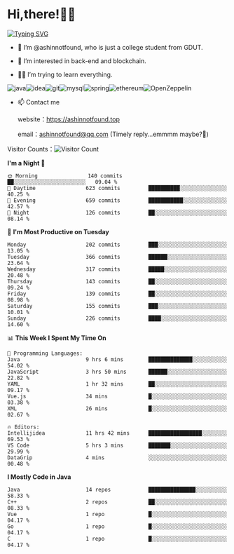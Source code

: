 # Hi,there!👨‍🔧
[![Typing SVG](https://readme-typing-svg.herokuapp.com?font=Fira+Code&pause=1000&width=435&lines=Welcome%2C+this+is+ashinnotfound%F0%9F%98%81+)](https://git.io/typing-svg)

- 👋 I’m @ashinnotfound, who is just a college student from GDUT.

- 👀 I’m interested in back-end and blockchain.

- 👨‍🔧 I’m trying to learn everything.

![java](https://img.shields.io/badge/Java-ED8B00?style=for-the-badge&logo=openjdk&logoColor=white)![idea](https://img.shields.io/badge/IntelliJ_IDEA-000000.svg?style=for-the-badge&logo=intellij-idea&logoColor=white
)![git](https://img.shields.io/badge/GIT-E44C30?style=for-the-badge&logo=git&logoColor=white
)![mysql](https://img.shields.io/badge/MySQL-005C84?style=for-the-badge&logo=mysql&logoColor=white)![spring](https://img.shields.io/badge/Spring-6DB33F?style=for-the-badge&logo=spring&logoColor=white)![ethereum](https://img.shields.io/badge/Ethereum-3C3C3D?style=for-the-badge&logo=Ethereum&logoColor=white)![OpenZeppelin](https://img.shields.io/badge/OpenZeppelin-4E5EE4?logo=openzeppelin&logoColor=fff&style=for-the-badge)


- 📫 Contact me
    
    website：https://ashinnotfound.top
    
    email：ashinnotfound@qq.com (Timely reply...emmmm maybe?🤪)

​Visitor Counts：![Visitor Count](https://profile-counter.glitch.me/ashinnotfound/count.svg)

<!--START_SECTION:waka-->
**I'm a Night 🦉** 

```text
🌞 Morning                140 commits         ██░░░░░░░░░░░░░░░░░░░░░░░   09.04 % 
🌆 Daytime                623 commits         ██████████░░░░░░░░░░░░░░░   40.25 % 
🌃 Evening                659 commits         ███████████░░░░░░░░░░░░░░   42.57 % 
🌙 Night                  126 commits         ██░░░░░░░░░░░░░░░░░░░░░░░   08.14 % 
```
📅 **I'm Most Productive on Tuesday** 

```text
Monday                   202 commits         ███░░░░░░░░░░░░░░░░░░░░░░   13.05 % 
Tuesday                  366 commits         ██████░░░░░░░░░░░░░░░░░░░   23.64 % 
Wednesday                317 commits         █████░░░░░░░░░░░░░░░░░░░░   20.48 % 
Thursday                 143 commits         ██░░░░░░░░░░░░░░░░░░░░░░░   09.24 % 
Friday                   139 commits         ██░░░░░░░░░░░░░░░░░░░░░░░   08.98 % 
Saturday                 155 commits         ███░░░░░░░░░░░░░░░░░░░░░░   10.01 % 
Sunday                   226 commits         ████░░░░░░░░░░░░░░░░░░░░░   14.60 % 
```


📊 **This Week I Spent My Time On** 

```text
💬 Programming Languages: 
Java                     9 hrs 6 mins        ██████████████░░░░░░░░░░░   54.02 % 
JavaScript               3 hrs 50 mins       ██████░░░░░░░░░░░░░░░░░░░   22.82 % 
YAML                     1 hr 32 mins        ██░░░░░░░░░░░░░░░░░░░░░░░   09.17 % 
Vue.js                   34 mins             █░░░░░░░░░░░░░░░░░░░░░░░░   03.38 % 
XML                      26 mins             █░░░░░░░░░░░░░░░░░░░░░░░░   02.67 % 

🔥 Editors: 
Intellijidea             11 hrs 42 mins      █████████████████░░░░░░░░   69.53 % 
VS Code                  5 hrs 3 mins        ███████░░░░░░░░░░░░░░░░░░   29.99 % 
DataGrip                 4 mins              ░░░░░░░░░░░░░░░░░░░░░░░░░   00.48 % 
```

**I Mostly Code in Java** 

```text
Java                     14 repos            ███████████████░░░░░░░░░░   58.33 % 
C++                      2 repos             ██░░░░░░░░░░░░░░░░░░░░░░░   08.33 % 
Vue                      1 repo              █░░░░░░░░░░░░░░░░░░░░░░░░   04.17 % 
Go                       1 repo              █░░░░░░░░░░░░░░░░░░░░░░░░   04.17 % 
C                        1 repo              █░░░░░░░░░░░░░░░░░░░░░░░░   04.17 % 
```




<!--END_SECTION:waka-->
